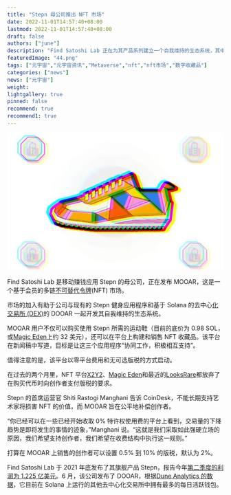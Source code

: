 ```yaml
---
title: "Stepn 母公司推出 NFT 市场"
date: 2022-11-01T14:57:40+08:00
lastmod: 2022-11-01T14:57:40+08:00
draft: false
authors: ["june"]
description: "Find Satoshi Lab 正在为其产品系列建立一个自我维持的生态系统，其中包括流行的移动赚钱应用程序。"
featuredImage: "44.png"
tags: ["元宇宙","元宇宙资讯","Metaverse","nft","nft市场","数字收藏品"]
categories: ["news"]
news: ["元宇宙"]
weight: 
lightgallery: true
pinned: false
recommend: true
recommend1: true
---
```




![元宇宙](43.png)



Find Satoshi Lab 是移动赚钱应用 Stepn 的母公司，正在发布 MOOAR，这是一个基于会员的多链[不可替代令牌](https://www.coindesk.com/learn/what-are-nfts-and-how-do-they-work/)(NFT) 市场。

市场的加入有助于公司与现有的 Stepn 健身应用程序和基于 Solana 的去中心[化交易所 (DEX)](https://www.coindesk.com/learn/what-is-a-dex-how-decentralized-crypto-exchanges-work/)的 DOOAR 一起开发其自我维持的生态系统。

MOOAR 用户不仅可以购买使用 Stepn 所需的运动鞋（目前的底价为 0.98 SOL，或[Magic Eden](https://magiceden.io/marketplace/stepn)上约 32 美元），还可以在平台上构建和销售 NFT 收藏品。该平台在新闻稿中写道，目标是让这三个应用程序“协同工作，积极相互支持”。

值得注意的是，该平台以零平台费用和无可选版税的方式启动。

在过去的两个月里，NFT 平台[X2Y2](https://www.coindesk.com/business/2022/08/31/an-nft-marketplace-is-letting-buyers-avoid-royalty-payments-creators-arent-pleased/)、[Magic Eden](https://www.coindesk.com/business/2022/10/15/magic-eden-moves-to-optional-royalty-model/)和最近的[LooksRare](https://www.coindesk.com/web3/2022/10/27/nft-marketplace-looksrare-switches-to-optional-royalties/)都放弃了在购买代币时向创作者支付版税的要求。

Stepn 的首席运营官 Shiti Rastogi Manghani 告诉 CoinDesk，不能长期支持艺术家将损害 NFT 的价值，而 MOOAR 旨在公平地补偿创作者。

“你已经可以在一些已经开始收取 0% 特许权使用费的平台上看到，交易量的下降趋势是即将发生的事情的迹象，”Manghani 说。“这就是我们采取如此强硬立场的原因，我们希望支持创作者，我们希望在收费结构中执行这一规则。”

打算在 MOOAR 上销售的创作者可以设置 0.5% 到 10% 的版税，默认为 2%。

Find Satoshi Lab 于 2021 年底发布了其旗舰产品 Stepn，报告今年[第二季度的利润为 1.225 亿美元](https://www.coindesk.com/business/2022/07/12/solana-based-stepn-reports-1225m-in-q2-profits/)。6 月，该公司发布了 DOOAR，根据[Dune Analytics 的数据](https://dune.com/twocrows/solana-dex)，它目前在 Solana 上运行的其他去中心化交易所中拥有最多的每日活跃钱包。